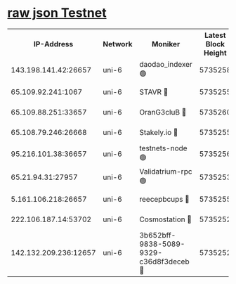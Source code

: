 [raw json Testnet](https://rpc-check.junot.stavr.tech/junot/rpc-junot-result.json)
=


<table><tr><th>IP-Address</th><th>Network</th><th>Moniker</th><th>Latest Block Height</th><th>Earliest Block Height</th><th>Catching Up</th><th>Voting Power</th><th>Scan Time</th></tr><tr><td>143.198.141.42:26657</td><td>uni-6</td><td>daodao_indexer 🟢</td><td>5735258</td><td>1</td><td>False</td><td>0</td><td>2023-12-03T06:19:49.551050021UTC</td></tr><tr><td>65.109.92.241:1067</td><td>uni-6</td><td>STAVR 🔴</td><td>5735255</td><td>1138541</td><td>False</td><td>6042</td><td>2023-12-03T06:19:39.003726955UTC</td></tr><tr><td>65.109.88.251:33657</td><td>uni-6</td><td>OranG3cluB 🔴</td><td>5735260</td><td>1138541</td><td>False</td><td>11</td><td>2023-12-03T06:19:54.078541120UTC</td></tr><tr><td>65.108.79.246:26668</td><td>uni-6</td><td>Stakely.io 🔴</td><td>5735255</td><td>1570872</td><td>False</td><td>1128435</td><td>2023-12-03T06:19:39.942198682UTC</td></tr><tr><td>95.216.101.38:36657</td><td>uni-6</td><td>testnets-node 🟢</td><td>5735256</td><td>1615130</td><td>False</td><td>0</td><td>2023-12-03T06:19:42.450270435UTC</td></tr><tr><td>65.21.94.31:27957</td><td>uni-6</td><td>Validatrium-rpc 🟢</td><td>5735253</td><td>2943363</td><td>False</td><td>0</td><td>2023-12-03T06:19:34.496642125UTC</td></tr><tr><td>5.161.106.218:26657</td><td>uni-6</td><td>reecepbcups 🔴</td><td>5735255</td><td>4468422</td><td>False</td><td>105015</td><td>2023-12-03T06:19:39.614040319UTC</td></tr><tr><td>222.106.187.14:53702</td><td>uni-6</td><td>Cosmostation 🔴</td><td>5735252</td><td>5344501</td><td>False</td><td>110003</td><td>2023-12-03T06:19:31.993213909UTC</td></tr><tr><td>142.132.209.236:12657</td><td>uni-6</td><td>3b652bff-9838-5089-9329-c36d8f3deceb 🔴</td><td>5735252</td><td>5731280</td><td>False</td><td>157563</td><td>2023-12-03T06:19:30.797027225UTC</td></tr></table>